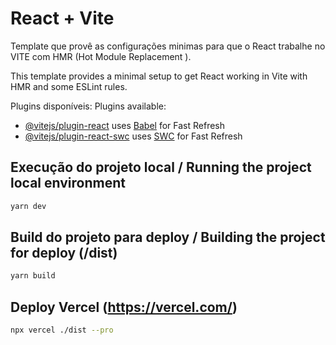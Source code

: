 # React + Vite

Template que provê as configurações minimas para que o React trabalhe no VITE com HMR (Hot Module Replacement ).

This template provides a minimal setup to get React working in Vite with HMR and some ESLint rules.

Plugins disponíveis:
Plugins available:

- [@vitejs/plugin-react](https://github.com/vitejs/vite-plugin-react/blob/main/packages/plugin-react/README.md) uses [Babel](https://babeljs.io/) for Fast Refresh
- [@vitejs/plugin-react-swc](https://github.com/vitejs/vite-plugin-react-swc) uses [SWC](https://swc.rs/) for Fast Refresh

## Execução do projeto local / Running the project local environment
```sh
yarn dev
```

## Build do projeto para deploy  / Building the project for deploy (/dist)
```sh
yarn build
```

## Deploy Vercel (https://vercel.com/)
```sh
npx vercel ./dist --pro
```